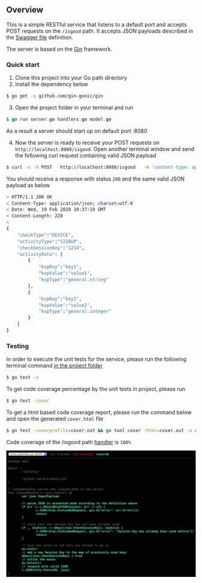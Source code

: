 ## Overview

This is a simple RESTful service that listens to a default port and accepts POST requests on the ```/isgood``` path. It accepts JSON payloads described in the [Swagger file](https://github.com/antonefremov/frankie_task/blob/master/swagger.yaml) definition.

The server is based on the [Gin](https://github.com/gin-gonic/gin) framework.

### Quick start

1. Clone this project into your Go path directory
2. Install the dependency below
```sh
$ go get -u github.com/gin-gonic/gin
```
3. Open the project folder in your terminal and run
```go
$ go run server.go handlers.go model.go
```
As a result a server should start up on default port :8080

4. Now the server is ready to receive your POST requests on ```http://localhost:8080/isgood```. Open another terminal window and send the following curl request containing valid JSON payload
```sh
$ curl -v -X POST   http://localhost:8080/isgood   -H 'content-type: application/json'   -d '{ "checkType": "DEVICE", "activityType": "SIGNUP", "checkSessionKey": "1234", "activityData": [{ "kvpKey": "key1", "kvpValue": "value1", "kvpType": "general.string" }, { "kvpKey": "key2", "kvpValue": "value2", "kvpType": "general.integer" }] }'
```
You should receive a response with status ```200``` and the same valid JSON payload as below
```sh
< HTTP/1.1 200 OK
< Content-Type: application/json; charset=utf-8
< Date: Wed, 19 Feb 2020 10:37:19 GMT
< Content-Length: 220
< 
{
    "checkType":"DEVICE",
    "activityType":"SIGNUP",
    "checkSessionKey":"1234",
    "activityData": [
        {
            "kvpKey":"key1",
            "kvpValue":"value1",
            "kvpType":"general.string"
        },
        {
            "kvpKey":"key2",
            "kvpValue":"value2",
            "kvpType":"general.integer"
        }
    ]
}
```

### Testing

In order to execute the unit tests for the service, please run the following terminal command <ins>in the project folder</ins>
```sh
$ go test -v
```

To get code coverage percentage by the unit tests in project, please run
```sh
$ go test -cover
```

To get a html based code coverage report, please run the command below and open the generated ```cover.html``` file
```sh
$ go test -coverprofile=cover.out && go tool cover -html=cover.out -o cover.html
```

Code coverage of the /isgood path [handler](https://github.com/antonefremov/frankie_task/blob/master/handlers.go#L10) is ```100%```

![Code coverage image](/handler_code_coverage.jpg)